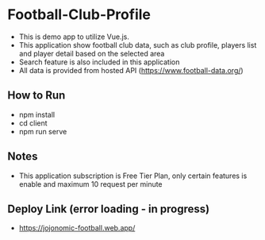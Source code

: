 # Football-Club-Profile

- This is demo app to utilize Vue.js. 
- This application show football club data, such as club profile, players list and player detail based on the selected area
- Search feature is also included in this application
- All data is provided from hosted API (https://www.football-data.org/)


## How to Run
- npm install
- cd client
- npm run serve


## Notes
- This application subscription is Free Tier Plan, only certain features is enable and maximum 10 request per minute


## Deploy Link (error loading - in progress)
- https://jojonomic-football.web.app/


